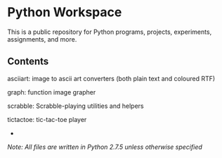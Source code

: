 Python Workspace
================
This is a public repository for Python programs, projects, experiments, assignments, and more. 

Contents
--------
asciiart: image to ascii art converters (both plain text and coloured RTF)

graph: function image grapher

scrabble: Scrabble-playing utilities and helpers

tictactoe: tic-tac-toe player

-
*Note: All files are written in Python 2.7.5 unless otherwise specified*
